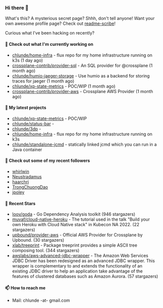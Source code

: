 ### Hi there 👋

What's this? A mysterious secret page? Shhh, don't tell anyone!
Want your own awesome profile page? Check out [readme-scribe](https://github.com/muesli/readme-scribe)!

Curious what I've been hacking on recently?

#### 👷 Check out what I'm currently working on

- [chlunde/home-infra](https://github.com/chlunde/home-infra) - flux repo for my home infrastructure running on k3s  (1 day ago)
- [crossplane-contrib/provider-sql](https://github.com/crossplane-contrib/provider-sql) - An SQL provider for @crossplane (1 month ago)
- [chlunde/humio-jaeger-storage](https://github.com/chlunde/humio-jaeger-storage) - Use humio as a backend for storing traces for jaeger (1 month ago)
- [chlunde/xp-state-metrics](https://github.com/chlunde/xp-state-metrics) - POC/WIP (1 month ago)
- [crossplane-contrib/provider-aws](https://github.com/crossplane-contrib/provider-aws) - Crossplane AWS Provider (1 month ago)

#### 🌱 My latest projects

- [chlunde/xp-state-metrics](https://github.com/chlunde/xp-state-metrics) - POC/WIP
- [chlunde/status-bar](https://github.com/chlunde/status-bar) - 
- [chlunde/3dp](https://github.com/chlunde/3dp) - 
- [chlunde/home-infra](https://github.com/chlunde/home-infra) - flux repo for my home infrastructure running on k3s 
- [chlunde/standalone-jcmd](https://github.com/chlunde/standalone-jcmd) - statically linked jcmd which you can run in a Java container



#### 👯 Check out some of my recent followers

- [whirlwin](https://github.com/whirlwin)
- [Neustradamus](https://github.com/Neustradamus)
- [haarchri](https://github.com/haarchri)
- [TrongChuongDao](https://github.com/TrongChuongDao)
- [jpoley](https://github.com/jpoley)

#### 🌟 Recent Stars

- [loov/goda](https://github.com/loov/goda) - Go Dependency Analysis toolkit (946 stargazers)
- [muvaf/cloud-native-heroku](https://github.com/muvaf/cloud-native-heroku) - The tutorial used in the talk &#34;Build your own Heroku with Cloud Native stack&#34; in Kubecon NA 2022. (22 stargazers)
- [upbound/provider-aws](https://github.com/upbound/provider-aws) - Official AWS Provider for Crossplane by Upbound. (30 stargazers)
- [xlab/treeprint](https://github.com/xlab/treeprint) - Package treeprint provides a simple ASCII tree composing tool. (344 stargazers)
- [awslabs/aws-advanced-jdbc-wrapper](https://github.com/awslabs/aws-advanced-jdbc-wrapper) - The Amazon Web Services JDBC Driver has been redesigned as an advanced JDBC wrapper. This wrapper is complementary to and extends the functionality of an existing JDBC driver to help an application take advantage of the features of clustered databases such as Amazon Aurora. (57 stargazers)

#### 📫 How to reach me

- Mail: chlunde -at- gmail.com
